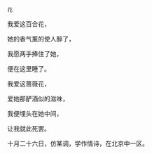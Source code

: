    花 

   我爱这百合花，

   她的香气薰的使人醉了，

   我愿两手捧住了她，

   便在这里睡了。

   我爱这蔷薇花，

   爱她那酽酒似的滋味，

   我便埋头在她中间，

   让我就此死罢。

   十月二十六日，仿某调，学作情诗，在北京中一区。

